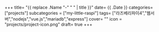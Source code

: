 +++
title= "{{ replace .Name "-" " " | title }}"
date= {{ .Date }}
categories= ["projects"]
subcategories = ["my-little-raspi"]
tags= ["라즈베리파이4","웹서버","nodejs","vue.js","mariadb","express"]
cover= ""
icon = "projects/project-icon.png"
draft= true
+++

